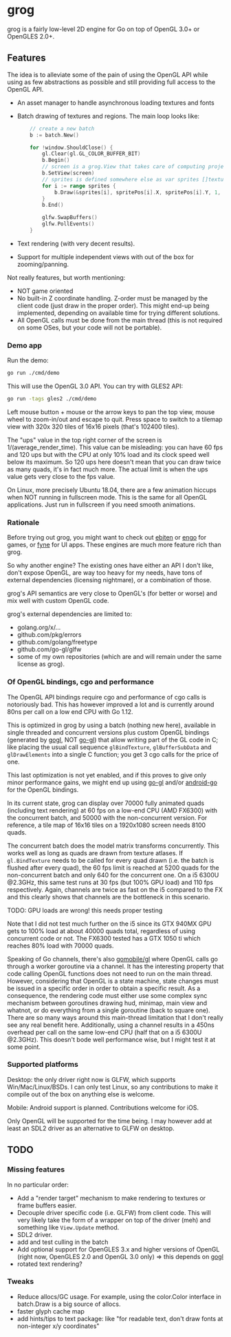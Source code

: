 # grog

grog is a fairly low-level 2D engine for Go on top of OpenGL 3.0+ or OpenGLES
2.0+.

## Features

The idea is to alleviate some of the pain of using the OpenGL API while using as
few abstractions as possible and still providing full access to the OpenGL API.

- An asset manager to handle asynchronous loading textures and fonts
- Batch drawing of textures and regions. The main loop looks like:

    ```go
        // create a new batch
        b := batch.New()

        for !window.ShouldClose() {
            gl.Clear(gl.GL_COLOR_BUFFER_BIT)
            b.Begin()
            // screen is a grog.View that takes care of computing projection matrices
            b.SetView(screen)
            // sprites is defined somewhere else as var sprites []texture.Region
            for i := range sprites {
                b.Draw(&sprites[i], spritePos[i].X, spritePos[i].Y, 1, 1, 0, nil)
            }
            b.End()

            glfw.SwapBuffers()
            glfw.PollEvents()
        }
    ```

- Text rendering (with very decent results).
- Support for multiple independent views with out of the box for
  zooming/panning.

Not really features, but worth mentioning:

- NOT game oriented
- No built-in Z coordinate handling. Z-order must be managed by the client code
  (just draw in the proper order). This might end-up being implemented,
  depending on available time for trying different solutions.
- All OpenGL calls must be done from the main thread (this is not required on
  some OSes, but your code will not be portable).

### Demo app

Run the demo:

```bash
go run ./cmd/demo
```

This will use the OpenGL 3.0 API. You can try with GLES2 API:

```bash
go run -tags gles2 ./cmd/demo
```

Left mouse button + mouse or the arrow keys to pan the top view, mouse wheel to
zoom-in/out and escape to quit. Press space to switch to a tilemap view with 320x
320 tiles of 16x16 pixels (that's 102400 tiles).

The "ups" value in the top right corner of the screen is
1/(average_render_time). This value can be misleading: you can have 60 fps and
120 ups but with the CPU at only 10% load and its clock speed well below its
maximum. So 120 ups here doesn't mean that you can draw twice as many quads,
it's in fact much more. The actual limit is when the ups value gets very close
to the fps value.

On Linux, more precisely Ubuntu 18.04, there are a few animation hiccups when
NOT running in fullscreen mode. This is the same for all OpenGL applications.
Just run in fullscreen if you need smooth animations.

### Rationale

Before trying out grog, you might want to check out [ebiten] or [engo] for
games, or [fyne] for UI apps. These engines are much more feature rich than grog.

So why another engine? The existing ones have either an API I don't like, don't
expose OpenGL, are way too heavy for my needs, have tons of external
dependencies (licensing nightmare), or a combination of those.

grog's API semantics are very close to OpenGL's (for better or worse) and mix
well with custom OpenGL code.

grog's external dependencies are limited to:

- golang.org/x/...
- github.com/pkg/errors
- github.com/golang/freetype
- github.com/go-gl/glfw
- some of my own repositories (which are and will remain under the same license
  as grog).

### Of OpenGL bindings, cgo and performance

The OpenGL API bindings require cgo and performance of cgo calls is notoriously
bad. This has however improved a lot and is currently around 80ns per call on a
low end CPU with Go 1.12.

This is optimized in grog by using a batch (nothing new here), available in
single threaded and concurrent versions plus custom OpenGL bindings (generated
by [gogl], NOT [go-gl]) that allow writing part of the GL code in C; like
placing the usual call sequence `glBindTexture`, `glBufferSubData` and
`glDrawElements` into a single C function; you get 3 cgo calls for the price of
one.

This last optimization is not yet enabled, and if this proves to give only minor
performance gains, we might end up using [go-gl] and/or [android-go] for the
OpenGL bindings.

In its current state, grog can display over 70000 fully animated quads
(including text rendering) at 60 fps on a low-end CPU (AMD FX6300) with the
concurrent batch, and 50000 with the non-concurrent version. For reference, a
tile map of 16x16 tiles on a 1920x1080 screen needs 8100 quads.

The concurrent batch does the model matrix transforms concurrently. This works
well as long as quads are drawn from texture atlases. If `gl.BindTexture` needs
to be called for every quad drawn (i.e. the batch is flushed after every quad),
the 60 fps limit is reached at 5200 quads for the non-concurrent batch and only
640 for the concurrent one. On a i5 6300U @2.3GHz, this same test runs at 30 fps
(but 100% GPU load) and 110 fps respectively. Again, channels are twice as fast
on the i5 compared to the FX and this clearly shows that channels are the
bottleneck in this scenario.

TODO: GPU loads are wrong! this needs proper testing

Note that I did not test much further on the i5 since its GTX 940MX GPU gets to
100% load at about 40000 quads total, regardless of using concurrent code or
not. The FX6300 tested has a GTX 1050 ti which reaches 80% load with 70000
quads.

Speaking of Go channels, there's also [gomobile/gl] where OpenGL calls go
through a worker goroutine via a channel. It has the interesting property that
code calling OpenGL functions does not need to run on the main thread. However,
considering that OpenGL is a state machine, state changes must be issued in a
specific order in order to obtain a specific result. As a consequence, the
rendering code must either use some complex sync mechanism between goroutines
drawing hud, minimap, main view and whatnot, or do everything from a single
goroutine (back to square one). There are so many ways around this main-thread
limitation that I don't really see any real benefit here. Additionally, using a
channel results in a 450ns overhead per call on the same low-end CPU (half that
on a i5 6300U @2.3GHz). This doesn't bode well performance wise, but I might
test it at some point.

### Supported platforms

Desktop: the only driver right now is GLFW, which supports Win/Mac/Linux/BSDs. I
can only test Linux, so any contributions to make it compile out of the box on
anything else is welcome.

Mobile: Android support is planned. Contributions welcome for iOS.

Only OpenGL will be supported for the time being. I may however add at least
an SDL2 driver as an alternative to GLFW on desktop.

## TODO

### Missing features

In no particular order:

- Add a "render target" mechanism to make rendering to textures or frame buffers
  easier.
- Decouple driver specific code (i.e. GLFW) from client code. This will very
  likely take the form of a wrapper on top of the driver (meh) and something
  like `View.Update` method.
- SDL2 driver.
- add and test culling in the batch
- Add optional support for OpenGLES 3.x and higher versions of OpenGL (right
  now, OpenGLES 2.0 and OpenGL 3.0 only) => this depends on [gogl]
- rotated text rendering?

### Tweaks

- Reduce allocs/GC usage. For example, using the color.Color interface in batch.Draw is a big source of allocs.
- faster glyph cache map
- add hints/tips to text package: like "for readable text, don't draw fonts at non-integer x/y coordinates"

[ebiten]: https://ebiten.org
[gogl]: https://github.com/db47h/gogl
[go-gl]: https://github.com/go-gl/glow
[engo]: https://github.com/EngoEngine/engo
[fyne]: https://fyne.io/
[android-go]: https://github.com/xlab/android-go
[gomobile/gl]: https://godoc.org/golang.org/x/mobile/gl